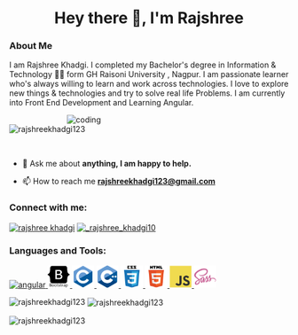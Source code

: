 <h1 align="center">Hey there 👋, I'm Rajshree </h1>
<h3 align="left">About Me</h3>

<p align="left">I am Rajshree Khadgi. I completed my Bachelor's degree in Information & Technology 👩‍🎓 form GH Raisoni University , Nagpur. I am passionate learner who's always willing to learn and work across technologies. I love to explore new things & technologies and try to solve real life Problems. I am currently into Front End Development and Learning Angular.</p>

<img align="right" alt="coding" width="400" src="https://mir-s3-cdn-cf.behance.net/project_modules/disp/601014116770475.6068beff4640a.gif">
<p align="left"> <img src="https://komarev.com/ghpvc/?username=rajshreekhadgi123&label=Profile%20views&color=0e75b6&style=flat" alt="rajshreekhadgi123" /> </p>

<p align="left"> <a href="https://twitter.com/" target="blank"><img src="https://img.shields.io/twitter/follow/?logo=twitter&style=for-the-badge" alt="" /></a> </p>

- 💬 Ask me about **anything, I am happy to help.**

- 📫 How to reach me **rajshreekhadgi123@gmail.com**

<h3 align="left">Connect with me:</h3>
<p align="left">
<a href="https://linkedin.com/in/rajshree khadgi" target="blank"><img align="center" src="https://raw.githubusercontent.com/rahuldkjain/github-profile-readme-generator/master/src/images/icons/Social/linked-in-alt.svg" alt="rajshree khadgi" height="30" width="40" /></a>
<a href="https://instagram.com/_rajshree_khadgi10" target="blank"><img align="center" src="https://raw.githubusercontent.com/rahuldkjain/github-profile-readme-generator/master/src/images/icons/Social/instagram.svg" alt="_rajshree_khadgi10" height="30" width="40" /></a>
</p>

<h3 align="left">Languages and Tools:</h3>
<p align="left"> <a href="https://angular.io" target="_blank" rel="noreferrer"> <img src="https://angular.io/assets/images/logos/angular/angular.svg" alt="angular" width="40" height="40"/> </a> <a href="https://getbootstrap.com" target="_blank" rel="noreferrer"> <img src="https://raw.githubusercontent.com/devicons/devicon/master/icons/bootstrap/bootstrap-plain-wordmark.svg" alt="bootstrap" width="40" height="40"/> </a> <a href="https://www.cprogramming.com/" target="_blank" rel="noreferrer"> <img src="https://raw.githubusercontent.com/devicons/devicon/master/icons/c/c-original.svg" alt="c" width="40" height="40"/> </a> <a href="https://www.w3schools.com/cpp/" target="_blank" rel="noreferrer"> <img src="https://raw.githubusercontent.com/devicons/devicon/master/icons/cplusplus/cplusplus-original.svg" alt="cplusplus" width="40" height="40"/> </a> <a href="https://www.w3schools.com/css/" target="_blank" rel="noreferrer"> <img src="https://raw.githubusercontent.com/devicons/devicon/master/icons/css3/css3-original-wordmark.svg" alt="css3" width="40" height="40"/> </a> <a href="https://www.w3.org/html/" target="_blank" rel="noreferrer"> <img src="https://raw.githubusercontent.com/devicons/devicon/master/icons/html5/html5-original-wordmark.svg" alt="html5" width="40" height="40"/> </a> <a href="https://developer.mozilla.org/en-US/docs/Web/JavaScript" target="_blank" rel="noreferrer"> <img src="https://raw.githubusercontent.com/devicons/devicon/master/icons/javascript/javascript-original.svg" alt="javascript" width="40" height="40"/> </a> <a href="https://sass-lang.com" target="_blank" rel="noreferrer"> <img src="https://raw.githubusercontent.com/devicons/devicon/master/icons/sass/sass-original.svg" alt="sass" width="40" height="40"/> </a> </p>

<p><img align="left" src="https://github-readme-stats.vercel.app/api/top-langs?username=rajshreekhadgi123&show_icons=true&locale=en&layout=compact" alt="rajshreekhadgi123" /></p>

<p>&nbsp;<img align="center" src="https://github-readme-stats.vercel.app/api?username=rajshreekhadgi123&show_icons=true&locale=en" alt="rajshreekhadgi123" /></p>

<p><img align="center" src="https://github-readme-streak-stats.herokuapp.com/?user=rajshreekhadgi123&" alt="rajshreekhadgi123" /></p>
